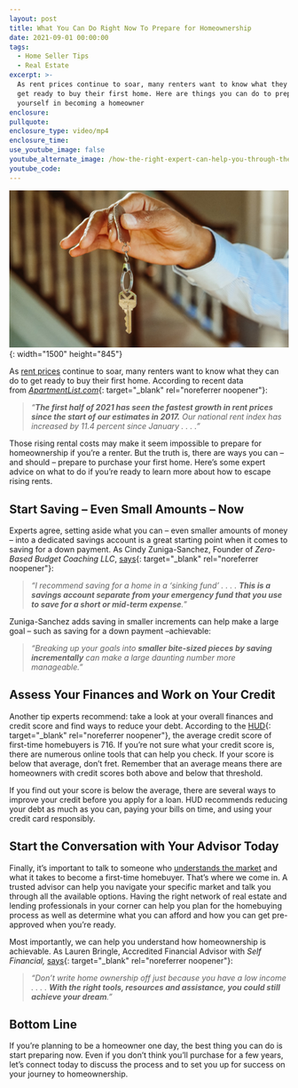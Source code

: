 ```yaml
---
layout: post
title: What You Can Do Right Now To Prepare for Homeownership
date: 2021-09-01 00:00:00
tags:
  - Home Seller Tips
  - Real Estate
excerpt: >-
  As rent prices continue to soar, many renters want to know what they can do to
  get ready to buy their first home. Here are things you can do to prepare
  yourself in becoming a homeowner
enclosure:
pullquote:
enclosure_type: video/mp4
enclosure_time:
use_youtube_image: false
youtube_alternate_image: /how-the-right-expert-can-help-you-through-the-overwhelming-market-50.png
youtube_code:
---
```

![](/pexels-kindel-media-7578977-1-1.jpg){: width="1500" height="845"}<!-- wp:paragraph -->

As&nbsp;[rent prices](https://www.buyandsellvero.com/blog/with-rents-on-the-rise-is-now-the-time-to-buy/)&nbsp;continue to soar, many renters want to know what they can do to get ready to buy their first home. According to recent data from&nbsp;[*ApartmentList.com*](https://www.apartmentlist.com/research/national-rent-data){: target="_blank" rel="noreferrer noopener"}\:
<!-- /wp:paragraph --><!-- wp:quote -->

> *“**The first half of 2021 has seen the fastest growth in rent prices since the start of our estimates in 2017.**&nbsp;Our national rent index has increased by 11.4 percent since January . . . .”*<!-- /wp:quote --><!-- wp:paragraph -->

Those rising rental costs may make it seem impossible to prepare for homeownership if you’re a renter. But the truth is, there are ways you can – and should – prepare to purchase your first home. Here’s some expert advice on what to do if you’re ready to learn more about how to escape rising rents.
<!-- /wp:paragraph --><!-- wp:heading -->

## **Start Saving – Even Small Amounts – Now**<!-- /wp:heading --><!-- wp:paragraph -->

Experts agree, setting aside what you can – even smaller amounts of money – into a dedicated savings account is a great starting point when it comes to saving for a down payment. As Cindy Zuniga-Sanchez, Founder of&nbsp;*Zero-Based Budget Coaching LLC*,&nbsp;[says](https://www.today.com/tmrw/how-save-home-deposit-get-house-your-dreams-t218825){: target="_blank" rel="noreferrer noopener"}\:
<!-- /wp:paragraph --><!-- wp:quote -->

> *“I recommend saving for a home in a ‘sinking fund’ . . . .&nbsp;**This is a savings account separate from your emergency fund that you use to save for a short or mid-term expense**.*”<!-- /wp:quote --><!-- wp:paragraph -->

Zuniga-Sanchez adds saving in smaller increments can help make a large goal – such as saving for a down payment –achievable:
<!-- /wp:paragraph --><!-- wp:quote -->

> *“Breaking up your goals into&nbsp;**smaller bite-sized pieces by saving incrementally**&nbsp;can make a large daunting number more manageable.”*<!-- /wp:quote --><!-- wp:heading -->

## **Assess Your Finances and Work on Your Credit**<!-- /wp:heading --><!-- wp:paragraph -->

Another tip experts recommend: take a look at your overall finances and credit score and find ways to reduce your debt. According to the&nbsp;[HUD](https://www.hud.gov/sites/dfiles/Housing/documents/HUD_HC_FirstTimeCredit101.pdf){: target="_blank" rel="noreferrer noopener"}, the average credit score of first-time homebuyers is 716. If you’re not sure what your credit score is, there are numerous online tools that can help you check. If your score is below that average, don’t fret. Remember that an average means there are homeowners with credit scores both above and below that threshold.
<!-- /wp:paragraph --><!-- wp:paragraph -->

If you find out your score is below the average, there are several ways to improve your credit before you apply for a loan. HUD recommends reducing your debt as much as you can, paying your bills on time, and using your credit card responsibly.
<!-- /wp:paragraph --><!-- wp:heading -->

## **Start the Conversation with Your Advisor Today**<!-- /wp:heading --><!-- wp:paragraph -->

Finally, it’s important to talk to someone who&nbsp;[understands the market](https://www.buyandsellvero.com/blog/how-the-right-expert-can-help-you-through-the-overwhelming-market/)&nbsp;and what it takes to become a first-time homebuyer. That’s where we come in. A trusted advisor can help you navigate your specific market and talk you through all the available options. Having the right network of real estate and lending professionals in your corner can help you plan for the homebuying process as well as determine what you can afford and how you can get pre-approved when you’re ready.
<!-- /wp:paragraph --><!-- wp:paragraph -->

Most importantly, we can help you understand how homeownership is achievable. As Lauren Bringle, Accredited Financial Advisor with&nbsp;*Self Financial,&nbsp;*[says](https://www.washingtonpost.com/business/2021/05/25/four-tips-become-homeowner-despite-low-income/){: target="_blank" rel="noreferrer noopener"}\:
<!-- /wp:paragraph --><!-- wp:quote -->

> *“Don’t write home ownership off just because you have a low income . . . .&nbsp;**With the right tools, resources and assistance, you could still achieve your dream**.”*<!-- /wp:quote --><!-- wp:heading -->

## **Bottom Line**<!-- /wp:heading --><!-- wp:paragraph -->

If you’re planning to be a homeowner one day, the best thing you can do is start preparing now. Even if you don’t think you’ll purchase for a few years, let’s connect today to discuss the process and to set you up for success on your journey to homeownership.
<!-- /wp:paragraph -->

&nbsp;
